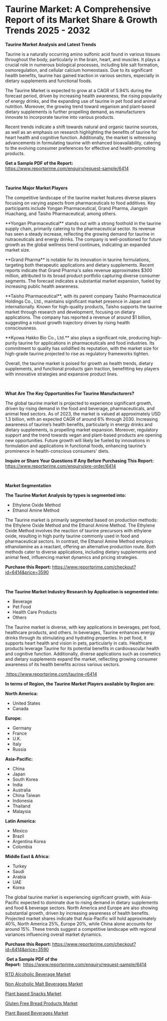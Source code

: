 <p><h1>Taurine Market: A Comprehensive Report of its Market Share & Growth Trends 2025 - 2032</h1></p><p><strong>Taurine Market Analysis and Latest Trends</strong></p>
<p><p>Taurine is a naturally occurring amino sulfonic acid found in various tissues throughout the body, particularly in the brain, heart, and muscles. It plays a crucial role in numerous biological processes, including bile salt formation, osmoregulation, and cellular calcium homeostasis. Due to its significant health benefits, taurine has gained traction in various sectors, especially in dietary supplements and functional foods.</p><p>The Taurine Market is expected to grow at a CAGR of 5.94% during the forecast period, driven by increasing health awareness, the rising popularity of energy drinks, and the expanding use of taurine in pet food and animal nutrition. Moreover, the growing trend toward veganism and plant-based dietary supplements is further propelling demand, as manufacturers innovate to incorporate taurine into various products.</p><p>Recent trends indicate a shift towards natural and organic taurine sources, as well as an emphasis on research highlighting the benefits of taurine for heart health and cognitive function. Additionally, the market is witnessing advancements in formulating taurine with enhanced bioavailability, catering to the evolving consumer preferences for effective and health-promoting products.</p></p>
<p><strong>Get a Sample PDF of the Report:&nbsp;</strong> <a href="https://www.reportprime.com/enquiry/request-sample/6414?utm_campaign=9&utm_medium=2&utm_source=Github&utm_content=ia&utm_term=19032025&utm_id=taurine">https://www.reportprime.com/enquiry/request-sample/6414</a></p>
<p>&nbsp;</p>
<p><strong>Taurine Major Market Players</strong></p>
<p><p>The competitive landscape of the taurine market features diverse players focusing on varying aspects from pharmaceuticals to food additives. Key participants include Yongan Pharmaceutical, Grand Pharma, Jiangyin Huachang, and Taisho Pharmaceutical, among others.</p><p>**Yongan Pharmaceutical** stands out with a strong foothold in the taurine supply chain, primarily catering to the pharmaceutical sector. Its revenue has seen a steady increase, reflecting the growing demand for taurine in nutraceuticals and energy drinks. The company is well-positioned for future growth as the global wellness trend continues, indicating an expanded market size.</p><p>**Grand Pharma** is notable for its innovation in taurine formulations, targeting both therapeutic applications and dietary supplements. Recent reports indicate that Grand Pharma's sales revenue approximates $300 million, attributed to its broad product portfolio capturing diverse consumer segments. The forecast indicates a substantial market expansion, fueled by increasing public health awareness.</p><p>**Taisho Pharmaceutical**, with its parent company Taisho Pharmaceutical Holdings Co., Ltd., maintains significant market presence in Japan and internationally. Known for high-quality products, Taisho supports the taurine market through research and development, focusing on dietary applications. The company has reported a revenue of around $1 billion, suggesting a robust growth trajectory driven by rising health consciousness.</p><p>**Kyowa Hakko Bio Co., Ltd.** also plays a significant role, producing high-purity taurine for applications in pharmaceuticals and food industries. Its commitment to quality has solidified its reputation, with the market size for high-grade taurine projected to rise as regulatory frameworks tighten.</p><p>Overall, the taurine market is poised for growth as health trends, dietary supplements, and functional products gain traction, benefitting key players with innovative strategies and expansive product lines.</p></p>
<p>&nbsp;</p>
<p><strong>What Are The Key Opportunities For Taurine Manufacturers?</strong></p>
<p><p>The global taurine market is projected to experience significant growth, driven by rising demand in the food and beverage, pharmaceuticals, and animal feed sectors. As of 2023, the market is valued at approximately USD 1.3 billion, with an expected CAGR of around 6% through 2030. Increasing awareness of taurine’s health benefits, particularly in energy drinks and dietary supplements, is propelling market expansion. Moreover, regulatory support and the trend towards vegan and plant-based products are opening new opportunities. Future growth will likely be fueled by innovations in formulation and applications in functional foods, enhancing taurine's prominence in health-conscious consumers' diets.</p></p>
<p><strong>Inquire or Share Your Questions If Any Before Purchasing This Report:</strong> <a href="https://www.reportprime.com/enquiry/pre-order/6414?utm_campaign=9&utm_medium=2&utm_source=Github&utm_content=ia&utm_term=19032025&utm_id=taurine">https://www.reportprime.com/enquiry/pre-order/6414</a></p>
<p>&nbsp;</p>
<p><strong>Market Segmentation</strong></p>
<p><strong>The Taurine Market Analysis by types is segmented into:</strong></p>
<p><ul><li>Ethylene Oxide Method</li><li>Ethanol Amine Method</li></ul></p>
<p><p>The Taurine market is primarily segmented based on production methods: the Ethylene Oxide Method and the Ethanol Amine Method. The Ethylene Oxide Method involves the reaction of taurine precursors with ethylene oxide, resulting in high purity taurine commonly used in food and pharmaceutical sectors. In contrast, the Ethanol Amine Method employs ethanolamine as a reactant, offering an alternative production route. Both methods cater to diverse applications, including dietary supplements and animal feed, influencing market dynamics and pricing strategies.</p></p>
<p><strong>Purchase this Report:&nbsp;</strong><a href="https://www.reportprime.com/checkout?id=6414&price=3590&utm_campaign=9&utm_medium=2&utm_source=Github&utm_content=ia&utm_term=19032025&utm_id=taurine">https://www.reportprime.com/checkout?id=6414&price=3590</a></p>
<p>&nbsp;</p>
<p><strong>The Taurine Market Industry Research by Application is segmented into:</strong></p>
<p><ul><li>Beverage</li><li>Pet Food</li><li>Health Care Products</li><li>Others</li></ul></p>
<p><p>The Taurine market is diverse, with key applications in beverages, pet food, healthcare products, and others. In beverages, Taurine enhances energy drinks through its stimulating and hydrating properties. In pet food, it supports heart health and vision in pets, particularly in cats. Healthcare products leverage Taurine for its potential benefits in cardiovascular health and cognitive function. Additionally, diverse applications such as cosmetics and dietary supplements expand the market, reflecting growing consumer awareness of its health benefits across various sectors.</p></p>
<p><a href="https://www.reportprime.com/taurine-r6414?utm_campaign=9&utm_medium=2&utm_source=Github&utm_content=ia&utm_term=19032025&utm_id=taurine">&nbsp;https://www.reportprime.com/taurine-r6414</a></p>
<p><strong>In terms of Region, the Taurine Market Players available by Region are:</strong></p>
<p>
    <p> <strong> North America: </strong>
        <ul>
            <li>United States</li>
            <li>Canada</li>
        </ul>
        </p> 
    <p> <strong> Europe: </strong>
        <ul>
            <li>Germany</li>
            <li>France</li>
            <li>U.K.</li>
            <li>Italy</li>
            <li>Russia</li>
        </ul>
        </p> 
    <p> <strong> Asia-Pacific: </strong>
        <ul>
            <li>China</li>
            <li>Japan</li>
            <li>South Korea</li>
            <li>India</li>
            <li>Australia</li>
            <li>China Taiwan</li>
            <li>Indonesia</li>
            <li>Thailand</li>
            <li>Malaysia</li>
        </ul>
        </p> 
    <p> <strong> Latin America: </strong>
        <ul>
            <li>Mexico</li>
            <li>Brazil</li>
            <li>Argentina Korea</li>
            <li>Colombia</li>
        </ul>
        </p> 
    <p> <strong> Middle East & Africa: </strong>
        <ul>
            <li>Turkey</li>
            <li>Saudi</li>
            <li>Arabia</li>
            <li>UAE</li>
            <li>Korea</li>
        </ul>
    </p>
    </p>
<p><p>The global taurine market is experiencing significant growth, with Asia-Pacific expected to dominate due to rising demand in dietary supplements and food & beverage sectors. North America and Europe are also showing substantial growth, driven by increasing awareness of health benefits. Projected market shares indicate that Asia-Pacific will hold approximately 40%, North America 25%, Europe 20%, while China alone accounts for around 15%. These trends suggest a competitive landscape with regional variances influencing overall market dynamics.</p></p>
<p><strong>Purchase this Report: </strong><a href="https://www.reportprime.com/checkout?id=6414&price=3590&utm_campaign=9&utm_medium=2&utm_source=Github&utm_content=ia&utm_term=19032025&utm_id=taurine">https://www.reportprime.com/checkout?id=6414&price=3590</a></p>
<p>&nbsp;<strong>Get a Sample PDF of the Report:&nbsp;&nbsp;</strong><a href="https://www.reportprime.com/enquiry/request-sample/6414?utm_campaign=9&utm_medium=2&utm_source=Github&utm_content=ia&utm_term=19032025&utm_id=taurine">https://www.reportprime.com/enquiry/request-sample/6414</a></p>
<p><strong></strong></p>
<p><p><a href="https://github.com/WashimHussain441/Market-Research-Report-List-2/blob/main/rtd-alcoholic-beverage-market.md?utm_campaign=9&utm_medium=2&utm_source=Github&utm_content=ia&utm_term=19032025&utm_id=taurine">RTD Alcoholic Beverage Market</a></p><p><a href="https://github.com/hgf64gh/Market-Research-Report-List-2/blob/main/non-alcoholic-malt-beverages-market.md?utm_campaign=9&utm_medium=2&utm_source=Github&utm_content=ia&utm_term=19032025&utm_id=taurine">Non Alcoholic Malt Beverages Market</a></p><p><a href="https://github.com/WillieWoodard/Market-Research-Report-List-7/blob/main/plant-based-snacks-market.md?utm_campaign=9&utm_medium=2&utm_source=Github&utm_content=ia&utm_term=19032025&utm_id=taurine">Plant based Snacks Market</a></p><p><a href="https://github.com/SanjidaMahmud54/Market-Research-Report-List-2/blob/main/gluten-free-bread-products-market.md?utm_campaign=9&utm_medium=2&utm_source=Github&utm_content=ia&utm_term=19032025&utm_id=taurine">Gluten Free Bread Products Market</a></p><p><a href="https://github.com/marloy8/Market-Research-Report-List-7/blob/main/plant-based-beverages-market.md?utm_campaign=9&utm_medium=2&utm_source=Github&utm_content=ia&utm_term=19032025&utm_id=taurine">Plant Based Beverages Market</a></p></p>